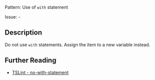 Pattern: Use of `with` statement

Issue: -

## Description

Do not use `with` statements. Assign the item to a new variable instead.

## Further Reading

* [TSLint - no-with-statement](https://github.com/microsoft/tslint-microsoft-contrib/blob/master/README.md#supported-rules)